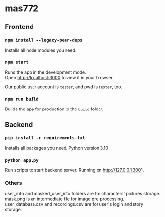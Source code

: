 # mas772

## Frontend

### `npm install --legacy-peer-deps `

Installs all node modules you need.

### `npm start`

Runs the app in the development mode.\
Open [http://localhost:3000](http://localhost:3000) to view it in your browser.

Our public user account is `tester`, and pwd is `tester`, too.

### `npm run build`

Builds the app for production to the `build` folder.

## Backend

### `pip install -r requirements.txt`
Installs all packages you need. Python version 3.10

### `python app.py`
Run scripts to start backend server. Running on http://127.0.0.1:3001.

### Others
user_info and masked_user_info folders are for characters' pictures storage.\
mask.png is an intermediate file for image pre-processing.\
user_database.csv and recordings.csv are for user's login and story storage.

